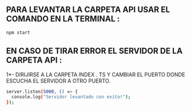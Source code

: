 ## PARA LEVANTAR LA CARPETA API USAR EL COMANDO EN LA TERMINAL :  

```bash
npm start
```

## EN CASO DE TIRAR ERROR EL SERVIDOR DE LA CARPETA API :

1*- DIRIJIRSE A LA CARPETA INDEX . TS Y CAMBIAR EL PUERTO DONDE ESCUCHA EL SERVIDOR A OTRO PUERTO.

```bash
server.listen(5000, () => {
  console.log("Servidor levantado con exito!");
});

```
